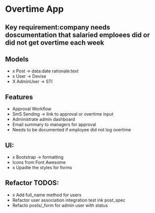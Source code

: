 # Overtime App

## Key requirement:company needs doscumentation that salaried emploees did or did not get overtime each week

## Models
- x Post -> data:date rationale:text
- x User -> Devise
- X AdminUser -> STI

## Features
- Approval Workflow
- SmS Sending -> link to approval or overtime input
- Administrate admin dashboard
- Email summary to managers for approval
- Needs to be documented if employee did not log overtime

## UI:
- x Bootstrap -> formatting
- Icons from Font Awesome
- x Upadte the styles for forms

## Refactor TODOS:
- x Add full_name method for users
- Refactor user association integration test ink post_spec
- Refacto posts/_form for admin user with status